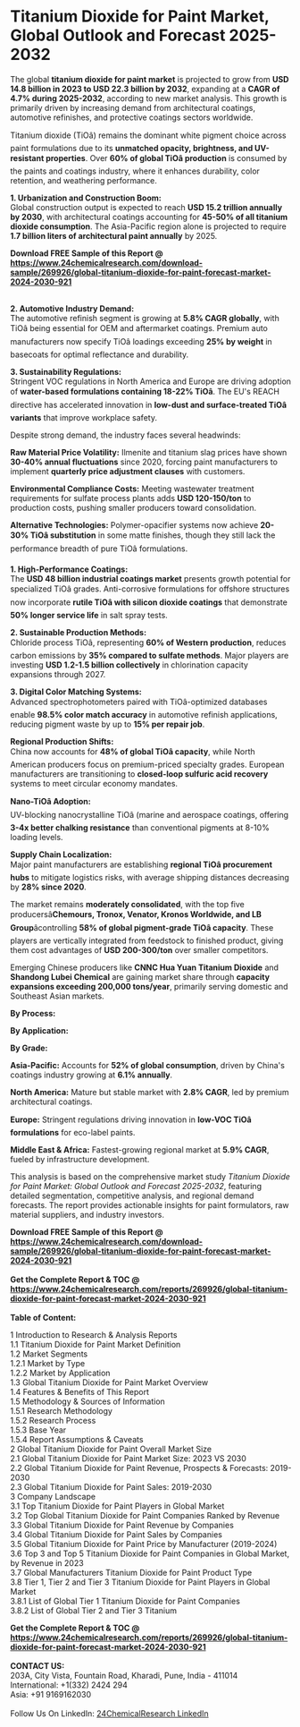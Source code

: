 <h1>Titanium Dioxide for Paint Market, Global Outlook and Forecast 2025-2032</h1><p>The global <strong>titanium dioxide for paint market</strong> is projected to grow from <strong>USD 14.8 billion in 2023 to USD 22.3 billion by 2032</strong>, expanding at a <strong>CAGR of 4.7% during 2025-2032</strong>, according to new market analysis. This growth is primarily driven by increasing demand from architectural coatings, automotive refinishes, and protective coatings sectors worldwide.</p><p>Titanium dioxide (TiOâ) remains the dominant white pigment choice across paint formulations due to its <strong>unmatched opacity, brightness, and UV-resistant properties</strong>. Over <strong>60% of global TiOâ production</strong> is consumed by the paints and coatings industry, where it enhances durability, color retention, and weathering performance.</p><p><strong>1. Urbanization and Construction Boom:</strong><br>
Global construction output is expected to reach <strong>USD 15.2 trillion annually by 2030</strong>, with architectural coatings accounting for <strong>45-50% of all titanium dioxide consumption</strong>. The Asia-Pacific region alone is projected to require <strong>1.7 billion liters of architectural paint annually</strong> by 2025.</p><div><b>Download FREE Sample of this Report @ 
            <a href="https://www.24chemicalresearch.com/download-sample/269926/global-titanium-dioxide-for-paint-forecast-market-2024-2030-921">
            https://www.24chemicalresearch.com/download-sample/269926/global-titanium-dioxide-for-paint-forecast-market-2024-2030-921</a></b></div><br><p><strong>2. Automotive Industry Demand:</strong><br>
The automotive refinish segment is growing at <strong>5.8% CAGR globally</strong>, with TiOâ being essential for OEM and aftermarket coatings. Premium auto manufacturers now specify TiOâ loadings exceeding <strong>25% by weight</strong> in basecoats for optimal reflectance and durability.</p><p><strong>3. Sustainability Regulations:</strong><br>
Stringent VOC regulations in North America and Europe are driving adoption of <strong>water-based formulations containing 18-22% TiOâ</strong>. The EU's REACH directive has accelerated innovation in <strong>low-dust and surface-treated TiOâ variants</strong> that improve workplace safety.</p><p>Despite strong demand, the industry faces several headwinds:</p><p><strong>Raw Material Price Volatility:</strong> Ilmenite and titanium slag prices have shown <strong>30-40% annual fluctuations</strong> since 2020, forcing paint manufacturers to implement <strong>quarterly price adjustment clauses</strong> with customers.</p><p><strong>Environmental Compliance Costs:</strong> Meeting wastewater treatment requirements for sulfate process plants adds <strong>USD 120-150/ton</strong> to production costs, pushing smaller producers toward consolidation.</p><p><strong>Alternative Technologies:</strong> Polymer-opacifier systems now achieve <strong>20-30% TiOâ substitution</strong> in some matte finishes, though they still lack the performance breadth of pure TiOâ formulations.</p><p><strong>1. High-Performance Coatings:</strong><br>
The <strong>USD 48 billion industrial coatings market</strong> presents growth potential for specialized TiOâ grades. Anti-corrosive formulations for offshore structures now incorporate <strong>rutile TiOâ with silicon dioxide coatings</strong> that demonstrate <strong>50% longer service life</strong> in salt spray tests.</p><p><strong>2. Sustainable Production Methods:</strong><br>
Chloride process TiOâ, representing <strong>60% of Western production</strong>, reduces carbon emissions by <strong>35% compared to sulfate methods</strong>. Major players are investing <strong>USD 1.2-1.5 billion collectively</strong> in chlorination capacity expansions through 2027.</p><p><strong>3. Digital Color Matching Systems:</strong><br>
Advanced spectrophotometers paired with TiOâ-optimized databases enable <strong>98.5% color match accuracy</strong> in automotive refinish applications, reducing pigment waste by up to <strong>15% per repair job</strong>.</p><p><strong>Regional Production Shifts:</strong><br>
	China now accounts for <strong>48% of global TiOâ capacity</strong>, while North American producers focus on premium-priced specialty grades. European manufacturers are transitioning to <strong>closed-loop sulfuric acid recovery</strong> systems to meet circular economy mandates.</p><p><strong>Nano-TiOâ Adoption:</strong><br>
	UV-blocking nanocrystalline TiOâ (marine and aerospace coatings, offering <strong>3-4x better chalking resistance</strong> than conventional pigments at 8-10% loading levels.</p><p><strong>Supply Chain Localization:</strong><br>
	Major paint manufacturers are establishing <strong>regional TiOâ procurement hubs</strong> to mitigate logistics risks, with average shipping distances decreasing by <strong>28% since 2020</strong>.</p><p>The market remains <strong>moderately consolidated</strong>, with the top five producersâ<strong>Chemours, Tronox, Venator, Kronos Worldwide, and LB Group</strong>âcontrolling <strong>58% of global pigment-grade TiOâ capacity</strong>. These players are vertically integrated from feedstock to finished product, giving them cost advantages of <strong>USD 200-300/ton</strong> over smaller competitors.</p><p>Emerging Chinese producers like <strong>CNNC Hua Yuan Titanium Dioxide</strong> and <strong>Shandong Lubei Chemical</strong> are gaining market share through <strong>capacity expansions exceeding 200,000 tons/year</strong>, primarily serving domestic and Southeast Asian markets.</p><p><strong>By Process:</strong></p><p><strong>By Application:</strong></p><p><strong>By Grade:</strong></p><p><strong>Asia-Pacific:</strong> Accounts for <strong>52% of global consumption</strong>, driven by China's coatings industry growing at <strong>6.1% annually</strong>.</p><p><strong>North America:</strong> Mature but stable market with <strong>2.8% CAGR</strong>, led by premium architectural coatings.</p><p><strong>Europe:</strong> Stringent regulations driving innovation in <strong>low-VOC TiOâ formulations</strong> for eco-label paints.</p><p><strong>Middle East &amp; Africa:</strong> Fastest-growing regional market at <strong>5.9% CAGR</strong>, fueled by infrastructure development.</p><p>This analysis is based on the comprehensive market study <em>Titanium Dioxide for Paint Market: Global Outlook and Forecast 2025-2032</em>, featuring detailed segmentation, competitive analysis, and regional demand forecasts. The report provides actionable insights for paint formulators, raw material suppliers, and industry investors.</p><div><b>Download FREE Sample of this Report @ 
            <a href="https://www.24chemicalresearch.com/download-sample/269926/global-titanium-dioxide-for-paint-forecast-market-2024-2030-921">
            https://www.24chemicalresearch.com/download-sample/269926/global-titanium-dioxide-for-paint-forecast-market-2024-2030-921</a></b></div><br><div><b>Get the Complete Report & TOC @ 
            <a href="https://www.24chemicalresearch.com/reports/269926/global-titanium-dioxide-for-paint-forecast-market-2024-2030-921">
            https://www.24chemicalresearch.com/reports/269926/global-titanium-dioxide-for-paint-forecast-market-2024-2030-921</a></b></div><br>
            <b>Table of Content:</b><p>1 Introduction to Research & Analysis Reports<br />
    1.1 Titanium Dioxide for Paint Market Definition<br />
    1.2 Market Segments<br />
        1.2.1 Market by Type<br />
        1.2.2 Market by Application<br />
    1.3 Global Titanium Dioxide for Paint Market Overview<br />
    1.4 Features & Benefits of This Report<br />
    1.5 Methodology & Sources of Information<br />
        1.5.1 Research Methodology<br />
        1.5.2 Research Process<br />
        1.5.3 Base Year<br />
        1.5.4 Report Assumptions & Caveats<br />
2 Global Titanium Dioxide for Paint Overall Market Size<br />
    2.1 Global Titanium Dioxide for Paint Market Size: 2023 VS 2030<br />
    2.2 Global Titanium Dioxide for Paint Revenue, Prospects & Forecasts: 2019-2030<br />
    2.3 Global Titanium Dioxide for Paint Sales: 2019-2030<br />
3 Company Landscape<br />
    3.1 Top Titanium Dioxide for Paint Players in Global Market<br />
    3.2 Top Global Titanium Dioxide for Paint Companies Ranked by Revenue<br />
    3.3 Global Titanium Dioxide for Paint Revenue by Companies<br />
    3.4 Global Titanium Dioxide for Paint Sales by Companies<br />
    3.5 Global Titanium Dioxide for Paint Price by Manufacturer (2019-2024)<br />
    3.6 Top 3 and Top 5 Titanium Dioxide for Paint Companies in Global Market, by Revenue in 2023<br />
    3.7 Global Manufacturers Titanium Dioxide for Paint Product Type<br />
    3.8 Tier 1, Tier 2 and Tier 3 Titanium Dioxide for Paint Players in Global Market<br />
        3.8.1 List of Global Tier 1 Titanium Dioxide for Paint Companies<br />
        3.8.2 List of Global Tier 2 and Tier 3 Titanium </p><div><b>Get the Complete Report & TOC @ 
            <a href="https://www.24chemicalresearch.com/reports/269926/global-titanium-dioxide-for-paint-forecast-market-2024-2030-921">
            https://www.24chemicalresearch.com/reports/269926/global-titanium-dioxide-for-paint-forecast-market-2024-2030-921</a></b></div><br><b>CONTACT US:</b><br>
            203A, City Vista, Fountain Road, Kharadi, Pune, India - 411014<br>
            International: +1(332) 2424 294<br>
            Asia: +91 9169162030 <br><br>
            Follow Us On LinkedIn: <a href="https://www.linkedin.com/company/24chemicalresearch/">24ChemicalResearch LinkedIn</a>